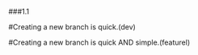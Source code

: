 ###1.1

#Creating a new branch is quick.(dev)

#Creating a new branch is quick AND simple.(featurel)